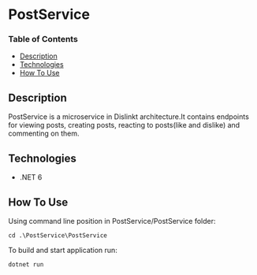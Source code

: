 # PostService

### Table of Contents

-   [Description](#description)
-   [Technologies](#technologies)
-   [How To Use](#how-to-use)


## Description

PostService is a microservice in Dislinkt architecture.It contains endpoints for viewing posts, creating posts, reacting to posts(like and dislike) and commenting on them.

## Technologies

-   .NET 6

## How To Use

Using command line position in PostService/PostService folder:

```
cd .\PostService\PostService
```
To build and start application run:

```
dotnet run
```
